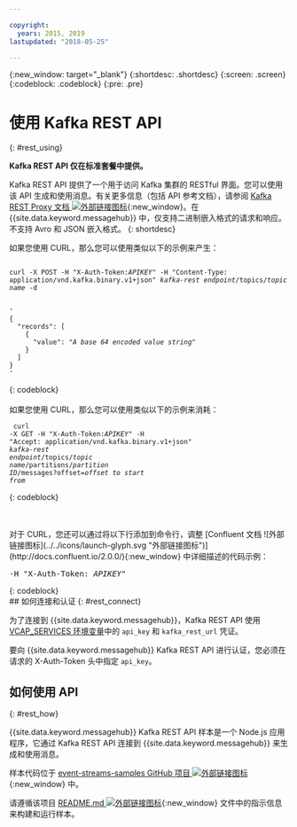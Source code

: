 ```yaml
---

copyright:
  years: 2015, 2019
lastupdated: "2018-05-25"

---
```


{:new_window: target="_blank"}
{:shortdesc: .shortdesc}
{:screen: .screen}
{:codeblock: .codeblock}
{:pre: .pre}

# 使用 Kafka REST API
{: #rest_using}

**Kafka REST API 仅在标准套餐中提供。**
<br/>

Kafka REST API 提供了一个用于访问 Kafka 集群的 RESTful 界面。您可以使用该 API 生成和使用消息。有关更多信息（包括 API 参考文档），请参阅 [Kafka REST Proxy 文档 ![外部链接图标](../../icons/launch-glyph.svg "外部链接图标")](https://docs.confluent.io/2.0.0/kafka-rest/docs/index.html){:new_window}。在 {{site.data.keyword.messagehub}} 中，仅支持二进制嵌入格式的请求和响应。不支持 Avro 和 JSON 嵌入格式。
{: shortdesc}

如果您使用 CURL，那么您可以使用类似以下的示例来产生：
<pre class="pre"><code>
curl -X POST -H "X-Auth-Token:<var class="keyword varname">APIKEY</var>" -H "Content-Type: application/vnd.kafka.binary.v1+json" <var class="keyword varname">kafka-rest endpoint</var>/topics/<var class="keyword varname">topic name</var> -d 
 

'
{
  "records": [
    {
      "value": "<var class="keyword varname">A base 64 encoded value string</var>"
    }
  ]
}
'
</code></pre>
{: codeblock}
<br/>
<br/>
如果您使用 CURL，那么您可以使用类似以下的示例来消耗：<pre class="pre"><code>
curl -X GET -H "X-Auth-Token:<var class="keyword varname">APIKEY</var>" -H "Accept: application/vnd.kafka.binary.v1+json" <var class="keyword varname">kafka-rest endpoint</var>/topics/<var class="keyword varname">topic name</var>/partitions/<var class="keyword varname">partition ID</var>/messages?offset=<var class="keyword varname">offset to start from</var>
</code></pre>
{: codeblock}

<br/>
<br/>
对于 CURL，您还可以通过将以下行添加到命令行，调整 [Confluent 文档 ![外部链接图标](../../icons/launch-glyph.svg "外部链接图标")](http://docs.confluent.io/2.0.0/){:new_window} 中详细描述的代码示例：
<pre class="pre">-H "X-Auth-Token: <var class="keyword varname">APIKEY</var>"</pre>
{: codeblock}

<br/>
## 如何连接和认证
{: #rest_connect}

<!-- info was in eventstreams066.md -->

<!-- Comment from Andrew
basic introduction, definitely including health warning
-->
为了连接到 {{site.data.keyword.messagehub}}，Kafka REST API 使用 [VCAP_SERVICES 环境变量](/docs/services/EventStreams/eventstreams127.html)中的 <code>api_key</code> 和 <code>kafka_rest_url</code> 凭证。

要向 {{site.data.keyword.messagehub}} Kafka REST API 进行认证，您必须在请求的 X-Auth-Token 头中指定 <code>api_key</code>。


## 如何使用 API
{: #rest_how}

<!-- info was in eventstreams097.md -->

{{site.data.keyword.messagehub}} Kafka REST API 样本是一个 Node.js 应用程序，它通过 Kafka REST API 连接到 {{site.data.keyword.messagehub}} 来生成和使用消息。

样本代码位于 [event-streams-samples GitHub 项目 ![外部链接图标](../../icons/launch-glyph.svg "外部链接图标")](https://github.com/ibm-messaging/event-streams-samples/tree/master/kafka-nodejs-console-sample){:new_window} 中。

请遵循该项目 [README.md ![外部链接图标](../../icons/launch-glyph.svg "外部链接图标")](https://github.com/ibm-messaging/event-streams-samples/tree/master/kafka-nodejs-console-sample){:new_window} 文件中的指示信息来构建和运行样本。


